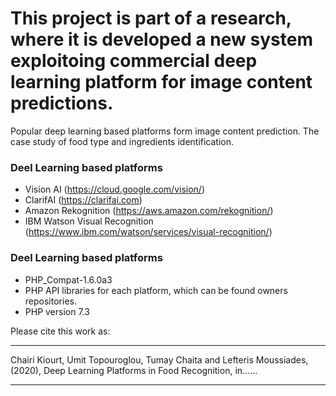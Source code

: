 # This project is part of a research, where it is developed a new system exploitoing commercial deep learning platform for image content predictions.
Popular deep learning based platforms form image content prediction. The case study of food type and ingredients identification.

### Deel Learning based platforms
- Vision AI (https://cloud.google.com/vision/)
- ClarifAI (https://clarifai.com)
- Amazon Rekognition (https://aws.amazon.com/rekognition/)
- IBM Watson Visual Recognition (https://www.ibm.com/watson/services/visual-recognition/)


### Deel Learning based platforms
- PHP_Compat-1.6.0a3
- PHP API libraries for each platform, which can be found owners repositories.
- PHP version 7.3


Please cite this work as:
***
Chairi Kiourt, Umit Topouroglou, Tumay Chaita and Lefteris Moussiades, (2020), Deep Learning Platforms in Food Recognition, in......
***
